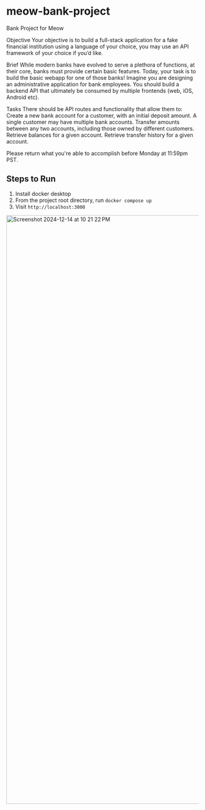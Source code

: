 # meow-bank-project
Bank Project for Meow

Objective
Your objective is to build a full-stack application for a fake financial institution using a language of your choice, you may use an API framework of your choice if you’d like.

Brief
While modern banks have evolved to serve a plethora of functions, at their core, banks must provide certain basic features. Today, your task is to build the basic webapp for one of those banks! Imagine you are designing an administrative application for bank employees. You should build a backend API that ultimately be consumed by multiple frontends (web, iOS, Android etc). 

Tasks
There should be API routes and functionality that allow them to:
Create a new bank account for a customer, with an initial deposit amount. A single customer may have multiple bank accounts.
Transfer amounts between any two accounts, including those owned by different customers.
Retrieve balances for a given account.
Retrieve transfer history for a given account.

Please return what you're able to accomplish before Monday at 11:59pm PST.

## Steps to Run
1. Install docker desktop
2. From the project root directory, run `docker compose up`
3. Visit `http://localhost:3000`

<img width="1543" alt="Screenshot 2024-12-14 at 10 21 22 PM" src="https://github.com/user-attachments/assets/279fa21a-96d0-432e-bc03-2a2815738204" />
